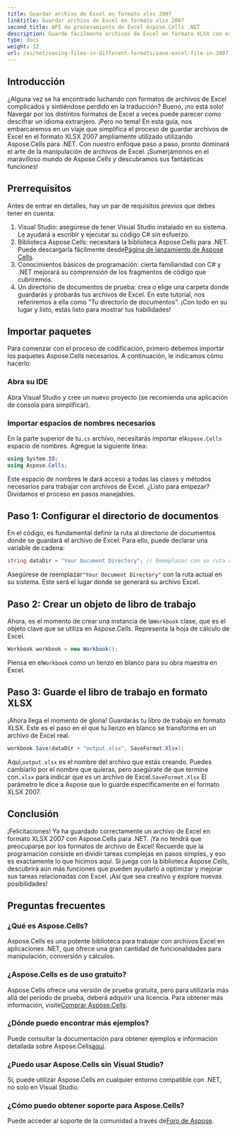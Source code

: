 ```yaml
---
title: Guardar archivo de Excel en formato xlsx 2007
linktitle: Guardar archivo de Excel en formato xlsx 2007
second_title: API de procesamiento de Excel Aspose.Cells .NET
description: Guarde fácilmente archivos de Excel en formato XLSX con esta guía paso a paso sobre Aspose.Cells para .NET. Domine la manipulación de Excel.
type: docs
weight: 12
url: /es/net/saving-files-in-different-formats/save-excel-file-in-2007-xlsx-format/
---
```

## Introducción
¿Alguna vez se ha encontrado luchando con formatos de archivos de Excel complicados y sintiéndose perdido en la traducción? Bueno, ¡no está solo! Navegar por los distintos formatos de Excel a veces puede parecer como descifrar un idioma extranjero. ¡Pero no tema! En esta guía, nos embarcaremos en un viaje que simplifica el proceso de guardar archivos de Excel en el formato XLSX 2007 ampliamente utilizado utilizando Aspose.Cells para .NET. Con nuestro enfoque paso a paso, pronto dominará el arte de la manipulación de archivos de Excel. ¡Sumerjámonos en el maravilloso mundo de Aspose.Cells y descubramos sus fantásticas funciones!
## Prerrequisitos
Antes de entrar en detalles, hay un par de requisitos previos que debes tener en cuenta:
1. Visual Studio: asegúrese de tener Visual Studio instalado en su sistema. Le ayudará a escribir y ejecutar su código C# sin esfuerzo.
2. Biblioteca Aspose.Cells: necesitará la biblioteca Aspose.Cells para .NET. Puede descargarla fácilmente desde[Página de lanzamiento de Aspose Cells](https://releases.aspose.com/cells/net/).
3. Conocimientos básicos de programación: cierta familiaridad con C# y .NET mejorará su comprensión de los fragmentos de código que cubriremos.
4. Un directorio de documentos de prueba: crea o elige una carpeta donde guardarás y probarás tus archivos de Excel. En este tutorial, nos referiremos a ella como "Tu directorio de documentos".
¡Con todo en su lugar y listo, estás listo para mostrar tus habilidades!
## Importar paquetes
Para comenzar con el proceso de codificación, primero debemos importar los paquetes Aspose.Cells necesarios. A continuación, le indicamos cómo hacerlo:
### Abra su IDE
Abra Visual Studio y cree un nuevo proyecto (se recomienda una aplicación de consola para simplificar).
### Importar espacios de nombres necesarios
 En la parte superior de tu`.cs` archivo, necesitarás importar el`Aspose.Cells` espacio de nombres. Agregue la siguiente línea:
```csharp
using System.IO;
using Aspose.Cells;
```
Este espacio de nombres le dará acceso a todas las clases y métodos necesarios para trabajar con archivos de Excel.
¿Listo para empezar? Dividamos el proceso en pasos manejables.
## Paso 1: Configurar el directorio de documentos
En el código, es fundamental definir la ruta al directorio de documentos donde se guardará el archivo de Excel. Para ello, puede declarar una variable de cadena:
```csharp
string dataDir = "Your Document Directory"; // Reemplazar con su ruta actual
```
 Asegúrese de reemplazar`"Your Document Directory"` con la ruta actual en su sistema. Este será el lugar donde se generará su archivo Excel.
## Paso 2: Crear un objeto de libro de trabajo
 Ahora, es el momento de crear una instancia de la`Workbook` clase, que es el objeto clave que se utiliza en Aspose.Cells. Representa la hoja de cálculo de Excel.
```csharp
Workbook workbook = new Workbook();
```
 Piensa en el`Workbook` como un lienzo en blanco para su obra maestra en Excel.
## Paso 3: Guarde el libro de trabajo en formato XLSX
¡Ahora llega el momento de gloria! Guardarás tu libro de trabajo en formato XLSX. Este es el paso en el que tu lienzo en blanco se transforma en un archivo de Excel real.
```csharp
workbook.Save(dataDir + "output.xlsx", SaveFormat.Xlsx);
```
 Aquí,`output.xlsx` es el nombre del archivo que estás creando. Puedes cambiarlo por el nombre que quieras, pero asegúrate de que termine con`.xlsx` para indicar que es un archivo de Excel.`SaveFormat.Xlsx` El parámetro le dice a Aspose que lo guarde específicamente en el formato XLSX 2007.
## Conclusión
¡Felicitaciones! Ya ha guardado correctamente un archivo de Excel en formato XLSX 2007 con Aspose.Cells para .NET. ¡Ya no tendrá que preocuparse por los formatos de archivo de Excel! Recuerde que la programación consiste en dividir tareas complejas en pasos simples, y eso es exactamente lo que hicimos aquí. Si juega con la biblioteca Aspose.Cells, descubrirá aún más funciones que pueden ayudarlo a optimizar y mejorar sus tareas relacionadas con Excel. ¡Así que sea creativo y explore nuevas posibilidades! 
## Preguntas frecuentes
### ¿Qué es Aspose.Cells?
Aspose.Cells es una potente biblioteca para trabajar con archivos Excel en aplicaciones .NET, que ofrece una gran cantidad de funcionalidades para manipulación, conversión y cálculos.
### ¿Aspose.Cells es de uso gratuito?
 Aspose.Cells ofrece una versión de prueba gratuita, pero para utilizarla más allá del período de prueba, deberá adquirir una licencia. Para obtener más información, visite[Comprar Aspose.Cells](https://purchase.aspose.com/buy).
### ¿Dónde puedo encontrar más ejemplos?
 Puede consultar la documentación para obtener ejemplos e información detallada sobre Aspose.Cells[aquí](https://reference.aspose.com/cells/net/).
### ¿Puedo usar Aspose.Cells sin Visual Studio?
Sí, puede utilizar Aspose.Cells en cualquier entorno compatible con .NET, no solo en Visual Studio.
### ¿Cómo puedo obtener soporte para Aspose.Cells?
Puede acceder al soporte de la comunidad a través de[Foro de Aspose](https://forum.aspose.com/c/cells/9).